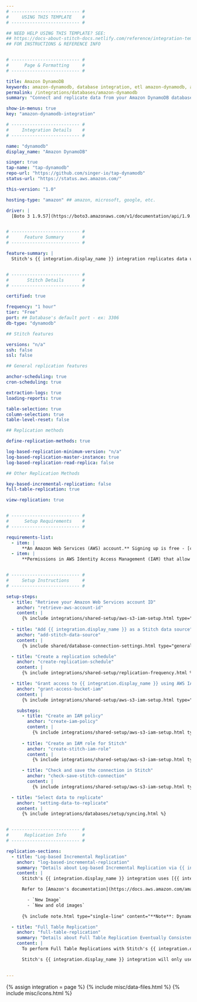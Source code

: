 ```yaml
---
# -------------------------- #
#     USING THIS TEMPLATE    #
# -------------------------- #

## NEED HELP USING THIS TEMPLATE? SEE:
## https://docs-about-stitch-docs.netlify.com/reference/integration-templates/databases/
## FOR INSTRUCTIONS & REFERENCE INFO


# -------------------------- #
#      Page & Formatting     #
# -------------------------- #

title: Amazon DynamoDB
keywords: amazon-dynamodb, database integration, etl amazon-dynamodb, amazon-dynamodb etl
permalink: /integrations/databases/amazon-dynamodb
summary: "Connect and replicate data from your Amazon DynamoDB database using Stitch's Amazon DynamoDB integration."

show-in-menus: true
key: "amazon-dynamodb-integration"

# -------------------------- #
#     Integration Details    #
# -------------------------- #

name: "dynamodb"
display_name: "Amazon DynamoDB"

singer: true
tap-name: "tap-dynamodb"
repo-url: "https://github.com/singer-io/tap-dynamodb"
status-url: "https://status.aws.amazon.com/"

this-version: "1.0"

hosting-type: "amazon" ## amazon, microsoft, google, etc.

driver: |
  [Boto 3 1.9.57](https://boto3.amazonaws.com/v1/documentation/api/1.9.57/index.html){:target="new"}


# -------------------------- #
#      Feature Summary       #
# -------------------------- #

feature-summary: |
  Stitch's {{ integration.display_name }} integration replicates data using the {{ integration.driver | flatify | strip }}. [TODO]


# -------------------------- #
#       Stitch Details       #
# -------------------------- #

certified: true

frequency: "1 hour"
tier: "Free"
port: ## Database's default port - ex: 3306
db-type: "dynamodb"

## Stitch features

versions: "n/a"
ssh: false
ssl: false

## General replication features

anchor-scheduling: true
cron-scheduling: true

extraction-logs: true
loading-reports: true

table-selection: true
column-selection: true
table-level-reset: false

## Replication methods

define-replication-methods: true

log-based-replication-minimum-version: "n/a"
log-based-replication-master-instance: true
log-based-replication-read-replica: false

## Other Replication Methods

key-based-incremental-replication: false
full-table-replication: true

view-replication: true


# -------------------------- #
#      Setup Requirements    #
# -------------------------- #

requirements-list:
  - item: |
      **An Amazon Web Services (AWS) account.** Signing up is free - [click here](https://aws.amazon.com){:target="new"} or go to `https://aws.amazon.com` to create an account if you don't have one already.
  - item: |
      **Permissions in AWS Identity Access Management (IAM) that allow you to create policies, create roles, and attach policies to roles**. This is required to grant Stitch authorization to {{ integration.display_name }}.


# -------------------------- #
#     Setup Instructions     #
# -------------------------- #

setup-steps:
  - title: "Retrieve your Amazon Web Services account ID"
    anchor: "retrieve-aws-account-id"
    content: |
      {% include integrations/shared-setup/aws-s3-iam-setup.html type="retrieve-account-id" %}
      
  - title: "Add {{ integration.display_name }} as a Stitch data source"
    anchor: "add-stitch-data-source"
    content: |
      {% include shared/database-connection-settings.html type="general" %}

  - title: "Create a replication schedule"
    anchor: "create-replication-schedule"
    content: |
      {% include integrations/shared-setup/replication-frequency.html %}

  - title: "Grant access to {{ integration.display_name }} using AWS IAM"
    anchor: "grant-access-bucket-iam"
    content: |
      {% include integrations/shared-setup/aws-s3-iam-setup.html type="aws-iam-access-intro" %}

    substeps:
      - title: "Create an IAM policy"
        anchor: "create-iam-policy"
        content: |
          {% include integrations/shared-setup/aws-s3-iam-setup.html type="create-iam-policy" %}
          
      - title: "Create an IAM role for Stitch"
        anchor: "create-stitch-iam-role"
        content: |
          {% include integrations/shared-setup/aws-s3-iam-setup.html type="create-stitch-iam-role" %}

      - title: "Check and save the connection in Stitch"
        anchor: "check-save-stitch-connection"
        content: |
          {% include integrations/shared-setup/aws-s3-iam-setup.html type="check-and-save" %}

  - title: "Select data to replicate"
    anchor: "setting-data-to-replicate"
    content: |
      {% include integrations/databases/setup/syncing.html %}


# -------------------------- #
#      Replication Info      #
# -------------------------- #

replication-sections:
  - title: "Log-based Incremental Replication"
    anchor: "log-based-incremental-replication"
    summary: "Details about Log-based Incremental Replication via {{ integration.display_name }} streams."
    content: |
      Stitch's {{ integration.display_name }} integration uses [{{ integration.display_name }} Streams](https://docs.aws.amazon.com/amazondynamodb/latest/developerguide/Streams.html){:target="new"} to perform Log-based Incremental Replication. To use Log-based Incremental Replication, streams must be enabled on every table in {{ integration.display_name }} you want to replicate using this Replication Method. 

      Refer to [Amazon's documentation](https://docs.aws.amazon.com/amazondynamodb/latest/developerguide/Streams.html#Streams.Enabling){:target="new"} for instructions on enabling streams for {{ integration.display_name }} tables. The **Manage Stream** options must be one of the following, or replication will be unsuccessful:

        - `New Image`
        - `New and old images`
 
      {% include note.html type="single-line" content="**Note**: DynamoDB streams are purged after 24 hours. To ensure you don't lose data, set the integration's Replication Frequency to an interval less than 24 hours (ex: 12 hours)." %}

  - title: "Full Table Replication"
    anchor: "full-table-replication"
    summary: "Details about Full Table Replication Eventually Consistent Reads."
    content: |
      To perform Full Table Replications with Stitch's {{ integration.display_name }} integration, Stitch uses scans to return data. A scan returns data by accessing all item within a table. Stich uses scans rather than queries, because a query requires the user to specify the hash key (primary key). Scans allow for no user action to be required. For more information about scans, click [here](https://docs.aws.amazon.com/amazondynamodb/latest/APIReference/API_Scan.html){:target="new"}.

      Stitch's {{ integration.display_name }} integration will only use eventually consistent reads from your selected {{ integration.display_name }} tables. What this means for you is that you will not see all of your recent data right away, but it will eventually catch up and return the latest records. For more information on Amazon's {{ integration.display_name }} Read Consistency, please click [here](https://docs.aws.amazon.com/amazondynamodb/latest/developerguide/HowItWorks.ReadConsistency.html){:target="new"}.

      
---
```

{% assign integration = page %}
{% include misc/data-files.html %}
{% include misc/icons.html %}